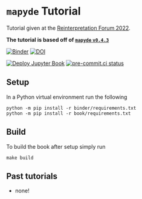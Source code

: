 # `mapyde` Tutorial

Tutorial given at the [Reinterpretation Forum 2022](https://indico.cern.ch/event/1197680/).

**The tutorial is based off of [`mapyde` `v0.4.3`](https://pypi.org/project/mapyde/0.4.3/)**

[![Binder](https://mybinder.org/badge_logo.svg)](https://mybinder.org/v2/gh/scipp-atlas/mapyde-tutorial-rif2022/main?urlpath=lab)
[![DOI](https://zenodo.org/badge/DOI/10.5281/zenodo.4670321.svg)](https://doi.org/10.5281/zenodo.4670321)

[![Deploy Jupyter Book](https://github.com/scipp-atlas/mapyde-tutorial-rif2022/workflows/Deploy%20Jupyter%20Book/badge.svg?branch=main)](https://scipp-atlas.github.io/mapyde-tutorial-rif2022/)
[![pre-commit.ci status](https://results.pre-commit.ci/badge/github/scipp-atlas/mapyde-tutorial-rif2022/main.svg)](https://results.pre-commit.ci/latest/github/scipp-atlas/mapyde-tutorial-rif2022/main)

## Setup

In a Python virtual environment run the following

```
python -m pip install -r binder/requirements.txt
python -m pip install -r book/requirements.txt
```

## Build

To build the book after setup simply run

```
make build
```

## Past tutorials

* none!
